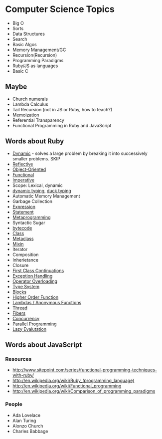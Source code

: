 # Computer Science Topics

- Big O
- Sorts
- Data Structures
- Search
- Basic Algos
- Memory Management/GC
- Recursion(Recursion)
- Programming Paradigms
- Ruby/JS as languages
- Basic C


## Maybe

- Church numerals
- Lambda Calculus
- Tail Recursion (not in JS or Ruby, how to teach?)
- Memoization
- Referential Transparency
- Functional Programming in Ruby and JavaScript

## Words about Ruby

- [Dynamic](http://en.wikipedia.org/wiki/Dynamic_programming) - solves a large problem by breaking it into successively smaller problems. SKIP
- [Reflective](http://en.wikipedia.org/wiki/Reflective_programming)
- [Object-Oriented](http://en.wikipedia.org/wiki/Object-oriented_programming)
- [Functional](http://en.wikipedia.org/wiki/Functional_programming)
- [Imperative](http://en.wikipedia.org/wiki/Imperative_programming)
- Scope: Lexical, dynamic
- [dynamic typing](http://en.wikipedia.org/wiki/Dynamic_typing), [duck typing](http://en.wikipedia.org/wiki/Duck_typing)
- Automatic Memory Management
- Garbage Collection
- [Expression](http://en.wikipedia.org/wiki/Expression_(programming))
- [Statement](http://en.wikipedia.org/wiki/Statement_(programming))
- [Metaprogramming](http://en.wikipedia.org/wiki/Metaprogramming)
- Syntactic Sugar
- [bytecode](http://en.wikipedia.org/wiki/Bytecode)
- [Class](http://en.wikipedia.org/wiki/Class_(computer_science))
- [Metaclass](http://en.wikipedia.org/wiki/Metaclass)
- [Mixin](http://en.wikipedia.org/wiki/Mixin)
- Iterator
- Composition
- Inherietance
- Closure
- [First Class Continuations](http://en.wikipedia.org/wiki/First-class_continuation)
- [Exception Handling](http://en.wikipedia.org/wiki/Exception_handling)
- [Operator Overloading](http://en.wikipedia.org/wiki/Operator_overloading)
- [Type System](http://en.wikipedia.org/wiki/Type_system)
- [Blocks](http://en.wikipedia.org/wiki/Ruby_(programming_language)#Blocks_and_iterators)
- [Higher Order Function](http://en.wikipedia.org/wiki/Higher-order_function)
- [Lambdas / Anonymous Functions](http://en.wikipedia.org/wiki/Anonymous_function)
- [Thread](http://en.wikipedia.org/wiki/Thread_(computer_science))
- [Fibers](http://en.wikipedia.org/wiki/Fiber_(computer_science))
- [Concurrency]()
- [Parallel Programming]()
- [Lazy Evalutation](http://en.wikipedia.org/wiki/Lazy_evaluation)

## Words about JavaScript

### Resources

- http://www.sitepoint.com/series/functional-programming-techniques-with-ruby/
- http://en.wikipedia.org/wiki/Ruby_(programming_language)
- http://en.wikipedia.org/wiki/Functional_programming
- http://en.wikipedia.org/wiki/Comparison_of_programming_paradigms

### People

- Ada Lovelace
- Alan Turing
- Alonzo Church
- Charles Babbage
